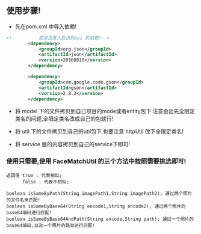 ## 使用步骤!
* 先在pom.xml 中导入依赖!
```xml
<!--        使用百度人脸识别api 的依赖!-->
        <dependency>
            <groupId>org.json</groupId>
            <artifactId>json</artifactId>
            <version>20160810</version>
        </dependency>

        <dependency>
            <groupId>com.google.code.gson</groupId>
            <artifactId>gson</artifactId>
            <version>2.8.2</version>
        </dependency>


```

* 将 model 下的文件拷贝到自己项目的mode或者entity包下 注意会出先全限定类名的问题,全限定类名改成自己的包就行!

* 将 util 下的文件拷贝到自己的util包下,也要注意 httpUtil 改下全限定类名!

* 将 service 层的内容拷贝到自己的service下即可!

### 使用只需要,使用 FaceMatchUtil 的三个方法中按照需要挑选即可!
      
    返回值 true : 代表相似;
          false : 代表不相似;
  
    boolean isSameByPath(String imagePath1,String imagePath2); 通过两个照片的文件名来匹配!
    boolean isSameByBase64(String encode1,String encode2); 通过两个照片的base64编码进行匹配!
    boolean isSameByBase64AndPath(String encode,String path); 通过一个照片的base64编码,以及一个照片的路劲进行匹配!
    